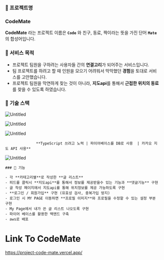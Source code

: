 ### 💙 프로젝트명

### **CodeMate**

**CodeMate** 라는 프로젝트 이름은 **`Code`** 와 친구, 동료, 짝이라는 뜻을 가진 단어 **`Mate`** 의 합성어입니다.

### 🤎 **서비스** 목적

- 프로젝트 팀원을 구하려는 사용자들 간의 **연결고리**가 되어주는 서비스입니다.
- 팀 프로젝트를 하려고 할 때 인원을 모으기 어려워서 막막했던 **경험**을 토대로 서비스를 고안했습니다.
- 프로젝트 팀원을 막연하게 찾는 것이 아니라, **지도api**를 통해서 **근접한 위치의 동료**를 찾을 수 있도록 하였습니다.

### 🖤 **기술 스택**

![Untitled]([https://s3-us-west-2.amazonaws.com/secure.notion-static.com/1493ee75-61e5-42a2-9cd6-3ac055d149f4/Untitled.png](https://www.notion.so/Code-Mate-3d6ea7df76a0441b91863afa631cce81#147fac087026448285dc3e2970089f1a))

![Untitled](https://s3-us-west-2.amazonaws.com/secure.notion-static.com/fe05528c-2d6f-4fd4-9936-15e62e17030c/Untitled.png)

![Untitled](https://s3-us-west-2.amazonaws.com/secure.notion-static.com/e3540ea7-f717-427a-8197-54fb88b90b2a/Untitled.png)

                  **TypeScript 쓰려고 노력 | 파이어베이스를 DB로 사용  | 카카오 지도 API 사용**

![Untitled](https://s3-us-west-2.amazonaws.com/secure.notion-static.com/a7fb7230-c9fe-438b-8b8c-de4da8968f62/Untitled.png)




    
    ### 🤍 기능
    
    - 각 **카테고리별**로 작성한 **글 리스트**
    - 피드를 클릭시 **지도api**를 통해서 정보를 제공받을수 있는 기능과 **댓글기능** 구현
    - 글 작성 페이지에서 지도api를 통해 위치정보를 제공 가능하도록 구현
    - **로그인 / 회원가입** 구현 (유효성 검사, 중복가입 방지)
    - 로그인 시 MY PAGE 이동하면 **프로필 이미지**와 프로필을 수정할 수 있는 설정 부분 구현
    - My Page에서 내가 쓴 글 리스트 나오도록 구현
    - 파이어 베이스를 활용한 백엔드 구축
    - aws로 배포
    

# Link To CodeMate

https://project-code-mate.vercel.app/
